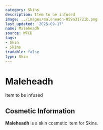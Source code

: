```yaml
---
category: Skins
description: Item to be infused
image: ../images/maleheadh-859a31721b.png
last_updated: '2025-09-17'
name: Maleheadh
source: WFCD
tags:
- Skin
- Skins
tradable: false
type: Skin
---
```


# Maleheadh

Item to be infused

## Cosmetic Information

**Maleheadh** is a skin cosmetic item for Skins.

